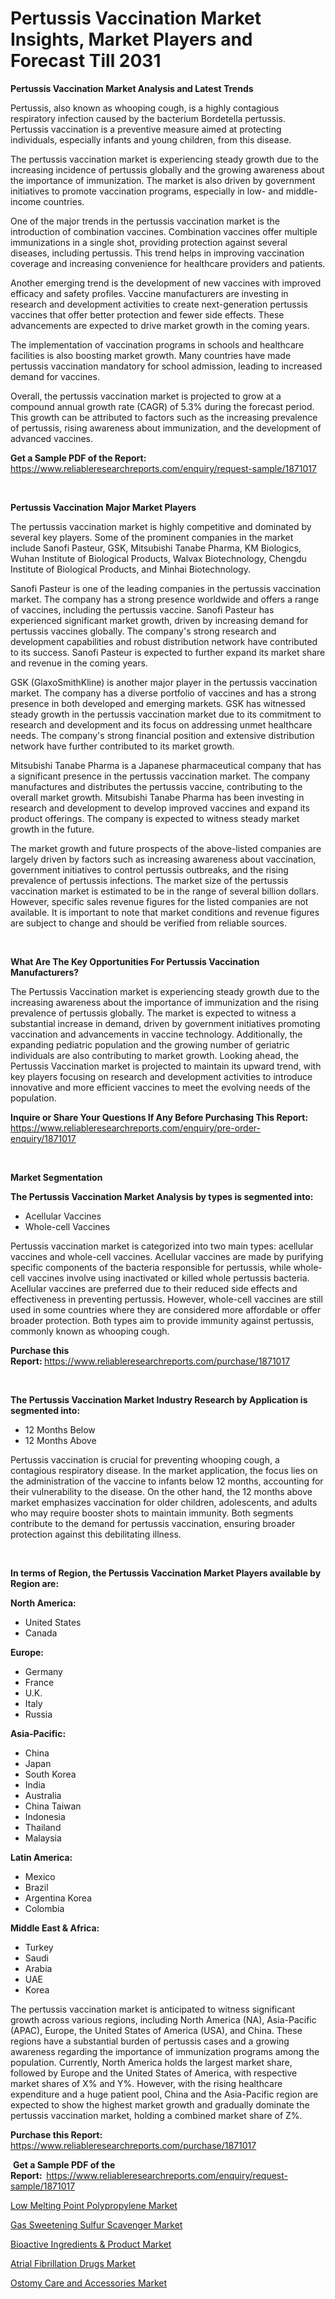 <p><h1>Pertussis Vaccination Market Insights, Market Players and Forecast Till 2031</h1></p><p><strong>Pertussis Vaccination Market Analysis and Latest Trends</strong></p>
<p><p>Pertussis, also known as whooping cough, is a highly contagious respiratory infection caused by the bacterium Bordetella pertussis. Pertussis vaccination is a preventive measure aimed at protecting individuals, especially infants and young children, from this disease.</p><p>The pertussis vaccination market is experiencing steady growth due to the increasing incidence of pertussis globally and the growing awareness about the importance of immunization. The market is also driven by government initiatives to promote vaccination programs, especially in low- and middle-income countries.</p><p>One of the major trends in the pertussis vaccination market is the introduction of combination vaccines. Combination vaccines offer multiple immunizations in a single shot, providing protection against several diseases, including pertussis. This trend helps in improving vaccination coverage and increasing convenience for healthcare providers and patients.</p><p>Another emerging trend is the development of new vaccines with improved efficacy and safety profiles. Vaccine manufacturers are investing in research and development activities to create next-generation pertussis vaccines that offer better protection and fewer side effects. These advancements are expected to drive market growth in the coming years.</p><p>The implementation of vaccination programs in schools and healthcare facilities is also boosting market growth. Many countries have made pertussis vaccination mandatory for school admission, leading to increased demand for vaccines.</p><p>Overall, the pertussis vaccination market is projected to grow at a compound annual growth rate (CAGR) of 5.3% during the forecast period. This growth can be attributed to factors such as the increasing prevalence of pertussis, rising awareness about immunization, and the development of advanced vaccines.</p></p>
<p><strong>Get a Sample PDF of the Report:&nbsp;</strong> <a href="https://www.reliableresearchreports.com/enquiry/request-sample/1871017">https://www.reliableresearchreports.com/enquiry/request-sample/1871017</a></p>
<p>&nbsp;</p>
<p><strong>Pertussis Vaccination Major Market Players</strong></p>
<p><p>The pertussis vaccination market is highly competitive and dominated by several key players. Some of the prominent companies in the market include Sanofi Pasteur, GSK, Mitsubishi Tanabe Pharma, KM Biologics, Wuhan Institute of Biological Products, Walvax Biotechnology, Chengdu Institute of Biological Products, and Minhai Biotechnology.</p><p>Sanofi Pasteur is one of the leading companies in the pertussis vaccination market. The company has a strong presence worldwide and offers a range of vaccines, including the pertussis vaccine. Sanofi Pasteur has experienced significant market growth, driven by increasing demand for pertussis vaccines globally. The company's strong research and development capabilities and robust distribution network have contributed to its success. Sanofi Pasteur is expected to further expand its market share and revenue in the coming years.</p><p>GSK (GlaxoSmithKline) is another major player in the pertussis vaccination market. The company has a diverse portfolio of vaccines and has a strong presence in both developed and emerging markets. GSK has witnessed steady growth in the pertussis vaccination market due to its commitment to research and development and its focus on addressing unmet healthcare needs. The company's strong financial position and extensive distribution network have further contributed to its market growth.</p><p>Mitsubishi Tanabe Pharma is a Japanese pharmaceutical company that has a significant presence in the pertussis vaccination market. The company manufactures and distributes the pertussis vaccine, contributing to the overall market growth. Mitsubishi Tanabe Pharma has been investing in research and development to develop improved vaccines and expand its product offerings. The company is expected to witness steady market growth in the future.</p><p>The market growth and future prospects of the above-listed companies are largely driven by factors such as increasing awareness about vaccination, government initiatives to control pertussis outbreaks, and the rising prevalence of pertussis infections. The market size of the pertussis vaccination market is estimated to be in the range of several billion dollars. However, specific sales revenue figures for the listed companies are not available. It is important to note that market conditions and revenue figures are subject to change and should be verified from reliable sources.</p></p>
<p>&nbsp;</p>
<p><strong>What Are The Key Opportunities For Pertussis Vaccination Manufacturers?</strong></p>
<p><p>The Pertussis Vaccination market is experiencing steady growth due to the increasing awareness about the importance of immunization and the rising prevalence of pertussis globally. The market is expected to witness a substantial increase in demand, driven by government initiatives promoting vaccination and advancements in vaccine technology. Additionally, the expanding pediatric population and the growing number of geriatric individuals are also contributing to market growth. Looking ahead, the Pertussis Vaccination market is projected to maintain its upward trend, with key players focusing on research and development activities to introduce innovative and more efficient vaccines to meet the evolving needs of the population.</p></p>
<p><strong>Inquire or Share Your Questions If Any Before Purchasing This Report:</strong> <a href="https://www.reliableresearchreports.com/enquiry/pre-order-enquiry/1871017">https://www.reliableresearchreports.com/enquiry/pre-order-enquiry/1871017</a></p>
<p>&nbsp;</p>
<p><strong>Market Segmentation</strong></p>
<p><strong>The Pertussis Vaccination Market Analysis by types is segmented into:</strong></p>
<p><ul><li>Acellular Vaccines</li><li>Whole-cell Vaccines</li></ul></p>
<p><p>Pertussis vaccination market is categorized into two main types: acellular vaccines and whole-cell vaccines. Acellular vaccines are made by purifying specific components of the bacteria responsible for pertussis, while whole-cell vaccines involve using inactivated or killed whole pertussis bacteria. Acellular vaccines are preferred due to their reduced side effects and effectiveness in preventing pertussis. However, whole-cell vaccines are still used in some countries where they are considered more affordable or offer broader protection. Both types aim to provide immunity against pertussis, commonly known as whooping cough.</p></p>
<p><strong>Purchase this Report:&nbsp;</strong><a href="https://www.reliableresearchreports.com/purchase/1871017">https://www.reliableresearchreports.com/purchase/1871017</a></p>
<p>&nbsp;</p>
<p><strong>The Pertussis Vaccination Market Industry Research by Application is segmented into:</strong></p>
<p><ul><li>12 Months Below</li><li>12 Months Above</li></ul></p>
<p><p>Pertussis vaccination is crucial for preventing whooping cough, a contagious respiratory disease. In the market application, the focus lies on the administration of the vaccine to infants below 12 months, accounting for their vulnerability to the disease. On the other hand, the 12 months above market emphasizes vaccination for older children, adolescents, and adults who may require booster shots to maintain immunity. Both segments contribute to the demand for pertussis vaccination, ensuring broader protection against this debilitating illness.</p></p>
<p>&nbsp;</p>
<p><strong>In terms of Region, the Pertussis Vaccination Market Players available by Region are:</strong></p>
<p>
    <p> <strong> North America: </strong>
        <ul>
            <li>United States</li>
            <li>Canada</li>
        </ul>
        </p> 
    <p> <strong> Europe: </strong>
        <ul>
            <li>Germany</li>
            <li>France</li>
            <li>U.K.</li>
            <li>Italy</li>
            <li>Russia</li>
        </ul>
        </p> 
    <p> <strong> Asia-Pacific: </strong>
        <ul>
            <li>China</li>
            <li>Japan</li>
            <li>South Korea</li>
            <li>India</li>
            <li>Australia</li>
            <li>China Taiwan</li>
            <li>Indonesia</li>
            <li>Thailand</li>
            <li>Malaysia</li>
        </ul>
        </p> 
    <p> <strong> Latin America: </strong>
        <ul>
            <li>Mexico</li>
            <li>Brazil</li>
            <li>Argentina Korea</li>
            <li>Colombia</li>
        </ul>
        </p> 
    <p> <strong> Middle East & Africa: </strong>
        <ul>
            <li>Turkey</li>
            <li>Saudi</li>
            <li>Arabia</li>
            <li>UAE</li>
            <li>Korea</li>
        </ul>
    </p>
    </p>
<p><p>The pertussis vaccination market is anticipated to witness significant growth across various regions, including North America (NA), Asia-Pacific (APAC), Europe, the United States of America (USA), and China. These regions have a substantial burden of pertussis cases and a growing awareness regarding the importance of immunization programs among the population. Currently, North America holds the largest market share, followed by Europe and the United States of America, with respective market shares of X% and Y%. However, with the rising healthcare expenditure and a huge patient pool, China and the Asia-Pacific region are expected to show the highest market growth and gradually dominate the pertussis vaccination market, holding a combined market share of Z%.</p></p>
<p><strong>Purchase this Report: </strong><a href="https://www.reliableresearchreports.com/purchase/1871017">https://www.reliableresearchreports.com/purchase/1871017</a></p>
<p>&nbsp;<strong>Get a Sample PDF of the Report:&nbsp;&nbsp;</strong><a href="https://www.reliableresearchreports.com/enquiry/request-sample/1871017">https://www.reliableresearchreports.com/enquiry/request-sample/1871017</a></p>
<p><strong></strong></p>
<p><p><a href="https://medium.com/@terrellconn/low-melting-point-polypropylene-market-trends-and-market-analysis-forecasted-for-period-2024-2031-a6d6e7795411">Low Melting Point Polypropylene Market</a></p><p><a href="https://medium.com/@terrellconn/gas-sweetening-sulfur-scavenger-market-insight-market-trends-growth-forecasted-from-2024-to-2031-4640d8add5c1">Gas Sweetening Sulfur Scavenger Market</a></p><p><a href="https://medium.com/@terrellconn/bioactive-ingredients-amp-product-market-research-report-its-history-and-forecast-2024-to-2031-dfa3c1502a11">Bioactive Ingredients & Product Market</a></p><p><a href="https://github.com/abbypearson7765/Market-Research-Report-List-2/blob/main/atrial-fibrillation-drugs-market.md">Atrial Fibrillation Drugs Market</a></p><p><a href="https://github.com/dziulagalemab/Market-Research-Report-List-2/blob/main/ostomy-care-and-accessories-market.md">Ostomy Care and Accessories Market</a></p></p>